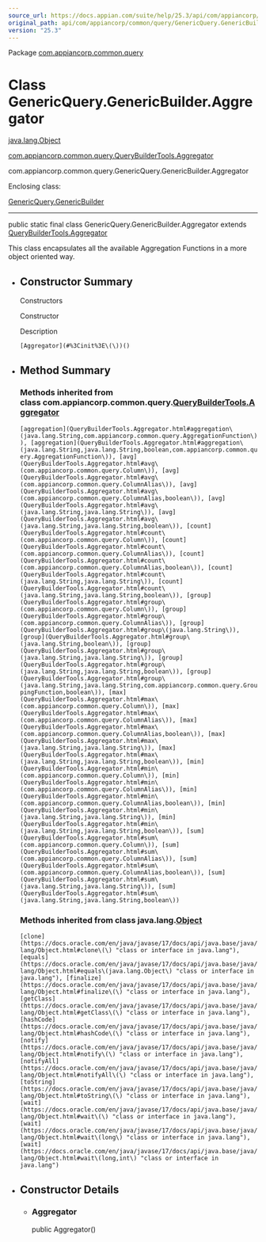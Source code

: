 ```yaml
---
source_url: https://docs.appian.com/suite/help/25.3/api/com/appiancorp/common/query/GenericQuery.GenericBuilder.Aggregator.html
original_path: api/com/appiancorp/common/query/GenericQuery.GenericBuilder.Aggregator.html
version: "25.3"
---
```


Package [com.appiancorp.common.query](package-summary.html)

# Class GenericQuery.GenericBuilder.Aggregator

[java.lang.Object](https://docs.oracle.com/en/java/javase/17/docs/api/java.base/java/lang/Object.html "class or interface in java.lang")

[com.appiancorp.common.query.QueryBuilderTools.Aggregator](QueryBuilderTools.Aggregator.html "class in com.appiancorp.common.query")

com.appiancorp.common.query.GenericQuery.GenericBuilder.Aggregator

Enclosing class:

[GenericQuery.GenericBuilder](GenericQuery.GenericBuilder.html "class in com.appiancorp.common.query")

* * *

public static final class GenericQuery.GenericBuilder.Aggregator extends [QueryBuilderTools.Aggregator](QueryBuilderTools.Aggregator.html "class in com.appiancorp.common.query")

This class encapsulates all the available Aggregation Functions in a more object oriented way.

-   ## Constructor Summary

    Constructors

    Constructor

    Description

    `[Aggregator](#%3Cinit%3E\(\))()`

-   ## Method Summary

    ### Methods inherited from class com.appiancorp.common.query.[QueryBuilderTools.Aggregator](QueryBuilderTools.Aggregator.html "class in com.appiancorp.common.query")

    `[aggregation](QueryBuilderTools.Aggregator.html#aggregation\(java.lang.String,com.appiancorp.common.query.AggregationFunction\)), [aggregation](QueryBuilderTools.Aggregator.html#aggregation\(java.lang.String,java.lang.String,boolean,com.appiancorp.common.query.AggregationFunction\)), [avg](QueryBuilderTools.Aggregator.html#avg\(com.appiancorp.common.query.Column\)), [avg](QueryBuilderTools.Aggregator.html#avg\(com.appiancorp.common.query.ColumnAlias\)), [avg](QueryBuilderTools.Aggregator.html#avg\(com.appiancorp.common.query.ColumnAlias,boolean\)), [avg](QueryBuilderTools.Aggregator.html#avg\(java.lang.String,java.lang.String\)), [avg](QueryBuilderTools.Aggregator.html#avg\(java.lang.String,java.lang.String,boolean\)), [count](QueryBuilderTools.Aggregator.html#count\(com.appiancorp.common.query.Column\)), [count](QueryBuilderTools.Aggregator.html#count\(com.appiancorp.common.query.ColumnAlias\)), [count](QueryBuilderTools.Aggregator.html#count\(com.appiancorp.common.query.ColumnAlias,boolean\)), [count](QueryBuilderTools.Aggregator.html#count\(java.lang.String,java.lang.String\)), [count](QueryBuilderTools.Aggregator.html#count\(java.lang.String,java.lang.String,boolean\)), [group](QueryBuilderTools.Aggregator.html#group\(com.appiancorp.common.query.Column\)), [group](QueryBuilderTools.Aggregator.html#group\(com.appiancorp.common.query.ColumnAlias\)), [group](QueryBuilderTools.Aggregator.html#group\(java.lang.String\)), [group](QueryBuilderTools.Aggregator.html#group\(java.lang.String,boolean\)), [group](QueryBuilderTools.Aggregator.html#group\(java.lang.String,java.lang.String\)), [group](QueryBuilderTools.Aggregator.html#group\(java.lang.String,java.lang.String,boolean\)), [group](QueryBuilderTools.Aggregator.html#group\(java.lang.String,java.lang.String,com.appiancorp.common.query.GroupingFunction,boolean\)), [max](QueryBuilderTools.Aggregator.html#max\(com.appiancorp.common.query.Column\)), [max](QueryBuilderTools.Aggregator.html#max\(com.appiancorp.common.query.ColumnAlias\)), [max](QueryBuilderTools.Aggregator.html#max\(com.appiancorp.common.query.ColumnAlias,boolean\)), [max](QueryBuilderTools.Aggregator.html#max\(java.lang.String,java.lang.String\)), [max](QueryBuilderTools.Aggregator.html#max\(java.lang.String,java.lang.String,boolean\)), [min](QueryBuilderTools.Aggregator.html#min\(com.appiancorp.common.query.Column\)), [min](QueryBuilderTools.Aggregator.html#min\(com.appiancorp.common.query.ColumnAlias\)), [min](QueryBuilderTools.Aggregator.html#min\(com.appiancorp.common.query.ColumnAlias,boolean\)), [min](QueryBuilderTools.Aggregator.html#min\(java.lang.String,java.lang.String\)), [min](QueryBuilderTools.Aggregator.html#min\(java.lang.String,java.lang.String,boolean\)), [sum](QueryBuilderTools.Aggregator.html#sum\(com.appiancorp.common.query.Column\)), [sum](QueryBuilderTools.Aggregator.html#sum\(com.appiancorp.common.query.ColumnAlias\)), [sum](QueryBuilderTools.Aggregator.html#sum\(com.appiancorp.common.query.ColumnAlias,boolean\)), [sum](QueryBuilderTools.Aggregator.html#sum\(java.lang.String,java.lang.String\)), [sum](QueryBuilderTools.Aggregator.html#sum\(java.lang.String,java.lang.String,boolean\))`

    ### Methods inherited from class java.lang.[Object](https://docs.oracle.com/en/java/javase/17/docs/api/java.base/java/lang/Object.html "class or interface in java.lang")

    `[clone](https://docs.oracle.com/en/java/javase/17/docs/api/java.base/java/lang/Object.html#clone\(\) "class or interface in java.lang"), [equals](https://docs.oracle.com/en/java/javase/17/docs/api/java.base/java/lang/Object.html#equals\(java.lang.Object\) "class or interface in java.lang"), [finalize](https://docs.oracle.com/en/java/javase/17/docs/api/java.base/java/lang/Object.html#finalize\(\) "class or interface in java.lang"), [getClass](https://docs.oracle.com/en/java/javase/17/docs/api/java.base/java/lang/Object.html#getClass\(\) "class or interface in java.lang"), [hashCode](https://docs.oracle.com/en/java/javase/17/docs/api/java.base/java/lang/Object.html#hashCode\(\) "class or interface in java.lang"), [notify](https://docs.oracle.com/en/java/javase/17/docs/api/java.base/java/lang/Object.html#notify\(\) "class or interface in java.lang"), [notifyAll](https://docs.oracle.com/en/java/javase/17/docs/api/java.base/java/lang/Object.html#notifyAll\(\) "class or interface in java.lang"), [toString](https://docs.oracle.com/en/java/javase/17/docs/api/java.base/java/lang/Object.html#toString\(\) "class or interface in java.lang"), [wait](https://docs.oracle.com/en/java/javase/17/docs/api/java.base/java/lang/Object.html#wait\(\) "class or interface in java.lang"), [wait](https://docs.oracle.com/en/java/javase/17/docs/api/java.base/java/lang/Object.html#wait\(long\) "class or interface in java.lang"), [wait](https://docs.oracle.com/en/java/javase/17/docs/api/java.base/java/lang/Object.html#wait\(long,int\) "class or interface in java.lang")`

-   ## Constructor Details

    -   ### Aggregator

        public Aggregator()
